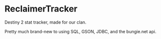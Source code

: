 # ReclaimerTracker
Destiny 2 stat tracker, made for our clan.

Pretty much brand-new to using SQL, GSON, JDBC, and the bungie.net api.
